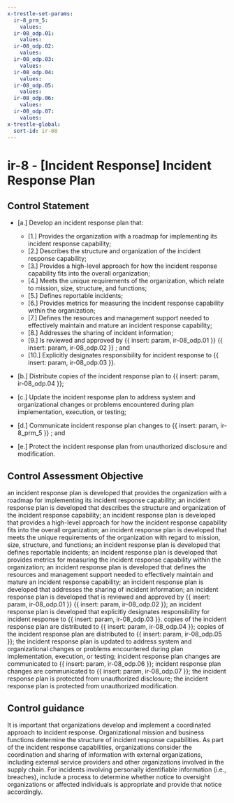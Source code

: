 ```yaml
---
x-trestle-set-params:
  ir-8_prm_5:
    values:
  ir-08_odp.01:
    values:
  ir-08_odp.02:
    values:
  ir-08_odp.03:
    values:
  ir-08_odp.04:
    values:
  ir-08_odp.05:
    values:
  ir-08_odp.06:
    values:
  ir-08_odp.07:
    values:
x-trestle-global:
  sort-id: ir-08
---
```


# ir-8 - \[Incident Response\] Incident Response Plan

## Control Statement

- \[a.\] Develop an incident response plan that:

  - \[1.\] Provides the organization with a roadmap for implementing its incident response capability;
  - \[2.\] Describes the structure and organization of the incident response capability;
  - \[3.\] Provides a high-level approach for how the incident response capability fits into the overall organization;
  - \[4.\] Meets the unique requirements of the organization, which relate to mission, size, structure, and functions;
  - \[5.\] Defines reportable incidents;
  - \[6.\] Provides metrics for measuring the incident response capability within the organization;
  - \[7.\] Defines the resources and management support needed to effectively maintain and mature an incident response capability;
  - \[8.\] Addresses the sharing of incident information;
  - \[9.\] Is reviewed and approved by {{ insert: param, ir-08_odp.01 }} {{ insert: param, ir-08_odp.02 }} ; and
  - \[10.\] Explicitly designates responsibility for incident response to {{ insert: param, ir-08_odp.03 }}.

- \[b.\] Distribute copies of the incident response plan to {{ insert: param, ir-08_odp.04 }};

- \[c.\] Update the incident response plan to address system and organizational changes or problems encountered during plan implementation, execution, or testing;

- \[d.\] Communicate incident response plan changes to {{ insert: param, ir-8_prm_5 }} ; and

- \[e.\] Protect the incident response plan from unauthorized disclosure and modification.

## Control Assessment Objective

an incident response plan is developed that provides the organization with a roadmap for implementing its incident response capability;
an incident response plan is developed that describes the structure and organization of the incident response capability;
an incident response plan is developed that provides a high-level approach for how the incident response capability fits into the overall organization;
an incident response plan is developed that meets the unique requirements of the organization with regard to mission, size, structure, and functions;
an incident response plan is developed that defines reportable incidents;
an incident response plan is developed that provides metrics for measuring the incident response capability within the organization;
an incident response plan is developed that defines the resources and management support needed to effectively maintain and mature an incident response capability;
an incident response plan is developed that addresses the sharing of incident information;
an incident response plan is developed that is reviewed and approved by {{ insert: param, ir-08_odp.01 }} {{ insert: param, ir-08_odp.02 }};
an incident response plan is developed that explicitly designates responsibility for incident response to {{ insert: param, ir-08_odp.03 }}.
copies of the incident response plan are distributed to {{ insert: param, ir-08_odp.04 }};
copies of the incident response plan are distributed to {{ insert: param, ir-08_odp.05 }};
the incident response plan is updated to address system and organizational changes or problems encountered during plan implementation, execution, or testing;
incident response plan changes are communicated to {{ insert: param, ir-08_odp.06 }};
incident response plan changes are communicated to {{ insert: param, ir-08_odp.07 }};
the incident response plan is protected from unauthorized disclosure;
the incident response plan is protected from unauthorized modification.

## Control guidance

It is important that organizations develop and implement a coordinated approach to incident response. Organizational mission and business functions determine the structure of incident response capabilities. As part of the incident response capabilities, organizations consider the coordination and sharing of information with external organizations, including external service providers and other organizations involved in the supply chain. For incidents involving personally identifiable information (i.e., breaches), include a process to determine whether notice to oversight organizations or affected individuals is appropriate and provide that notice accordingly.
